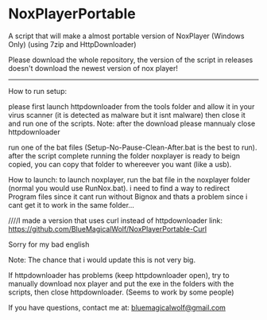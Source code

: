 # NoxPlayerPortable
A script that will make a almost portable version of NoxPlayer (Windows Only) (using 7zip and HttpDownloader)

Please download the whole repository, the version of the script in releases doesn't download the newest version of nox player!
____________________________________________________

How to run setup:

please first launch httpdownloader from the tools folder and allow it in your virus scanner (it is detected as malware but it isnt malware) then close it and run one of the scripts.
Note: after the download please mannualy close httpdownloader

run one of the bat files (Setup-No-Pause-Clean-After.bat is the best to run). 
after the script complete running the folder noxplayer is ready to beign copied, you can copy that folder to whereever you want (like a usb). 

How to launch:
to launch noxplayer, run the bat file in the noxplayer folder (normal you would use RunNox.bat). i need to find a way to redirect Program files since it cant run without Bignox and thats a problem since i cant get it to work in the same folder...


////I made a version that uses curl instead of httpdownloader
link:
https://github.com/BlueMagicalWolf/NoxPlayerPortable-Curl


Sorry for my bad english


Note:
The chance that i would update this is not very big.


If httpdownloader has problems (keep httpdownloader open), try to manually download nox player and put the exe in the folders with the scripts, then close httpdownloader. (Seems to work by some people)

If you have questions, contact me at: bluemagicalwolf@gmail.com



